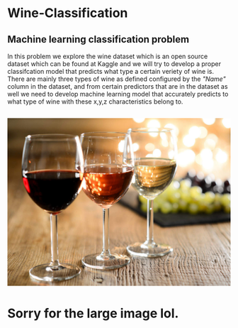 # Wine-Classification
Machine learning classification problem 
---
In this problem we explore the wine dataset which is an open source dataset which can be found at Kaggle and we will try to develop a proper classifcation model that predicts what type a certain veriety of wine is. There are mainly three types of wine as defined configured by the *"Name"* column in the dataset, and from certain predictors that are in the dataset as well we need to develop machine learning model that accurately predicts to what type of wine with these x,y,z characteristics belong to. 

![Wine image](https://github.com/Mbazlami/Wine-Classification/blob/main/wine-types-istock.jpg)
---
# Sorry for the large image lol.


